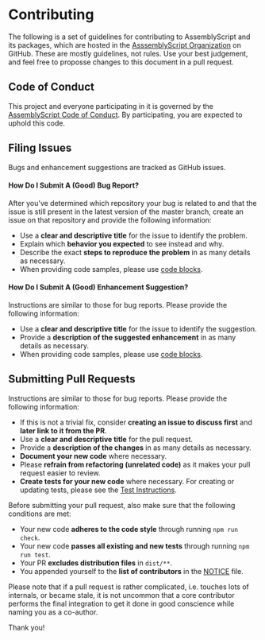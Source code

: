 Contributing
============

The following is a set of guidelines for contributing to AssemblyScript and its packages, which are hosted in the [AsssemblyScript Organization](https://github.com/AssemblyScript) on GitHub. These are mostly guidelines, not rules. Use your best judgement, and feel free to proposse changes to this document in a pull request.

Code of Conduct
---------------

This project and everyone participating in it is governed by the [AssemblyScript Code of Conduct](CODE_OF_CONDUCT.md). By participating, you are expected to uphold this code.

Filing Issues
-------------

Bugs and enhancement suggestions are tracked as GitHub issues.

#### How Do I Submit A (Good) Bug Report?

After you've determined which repository your bug is related to and that the issue is still present in the latest version of the master branch, create an issue on that repository and provide the following information:

* Use a **clear and descriptive title** for the issue to identify the problem.
* Explain which **behavior you expected** to see instead and why.
* Describe the exact **steps to reproduce the problem** in as many details as necessary.
* When providing code samples, please use [code blocks](https://help.github.com/articles/creating-and-highlighting-code-blocks/).

#### How Do I Submit A (Good) Enhancement Suggestion?

Instructions are similar to those for bug reports. Please provide the following information:

* Use a **clear and descriptive title** for the issue to identify the suggestion.
* Provide a **description of the suggested enhancement** in as many details as necessary.
* When providing code samples, please use [code blocks](https://help.github.com/articles/creating-and-highlighting-code-blocks/).

Submitting Pull Requests
------------------------

Instructions are similar to those for bug reports. Please provide the following information:

* If this is not a trivial fix, consider **creating an issue to discuss first** and **later link to it from the PR**.
* Use a **clear and descriptive title** for the pull request.
* Provide a **description of the changes** in as many details as necessary.
* **Document your new code** where necessary.
* Please **refrain from refactoring (unrelated code)** as it makes your pull request easier to review.
* **Create tests for your new code** where necessary. For creating or updating tests, please see the [Test Instructions](./tests).

Before submitting your pull request, also make sure that the following conditions are met:

* Your new code **adheres to the code style** through running `npm run check`.
* Your new code **passes all existing and new tests** through running `npm run test`.
* Your PR **excludes distribution files** in `dist/**`.
* You appended yourself to the **list of contributors** in the [NOTICE](./NOTICE) file.

Please note that if a pull request is rather complicated, i.e. touches lots of internals, or became stale, it is not uncommon that a core contributor performs the final integration to get it done in good conscience while naming you as a co-author.

Thank you!
